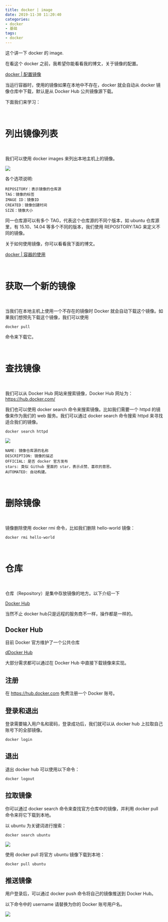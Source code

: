 ```yaml
---
title: docker | image
date: 2019-11-30 11:20:40
categories:
- docker
- 基础
tags:
- docker
---
```

这个讲一下 docker 的 image.

<!--more-->

在看这个 docker 之前，我希望你能看看我的博文，关于镜像的配置。

[docker | 配置镜像](https://benpaodewoniu.github.io/2019/11/30/docker2/)

当运行容器时，使用的镜像如果在本地中不存在，docker 就会自动从 docker 镜像仓库中下载，默认是从 Docker Hub 公共镜像源下载。

下面我们来学习：

<br/>

# 列出镜像列表

<br/>

我们可以使用 docker images 来列出本地主机上的镜像。

![](/images/docker/8_0.png)

各个选项说明:

	REPOSITORY：表示镜像的仓库源
	TAG：镜像的标签
	IMAGE ID：镜像ID
	CREATED：镜像创建时间
	SIZE：镜像大小

同一仓库源可以有多个 TAG，代表这个仓库源的不同个版本，如 ubuntu 仓库源里，有 15.10、14.04 等多个不同的版本，我们使用 REPOSITORY:TAG 来定义不同的镜像。

关于如何使用镜像，你可以看看我下面的博文。

[docker | 容器的使用](https://benpaodewoniu.github.io/2019/12/01/docker7/)

<br/>

# 获取一个新的镜像

<br/>

当我们在本地主机上使用一个不存在的镜像时 Docker 就会自动下载这个镜像。如果我们想预先下载这个镜像，我们可以使用 

	docker pull

命令来下载它。

<br/>

# 查找镜像

<br/>

我们可以从 Docker Hub 网站来搜索镜像，Docker Hub 网址为： https://hub.docker.com/

我们也可以使用 docker search 命令来搜索镜像。比如我们需要一个 httpd 的镜像来作为我们的 web 服务。我们可以通过 docker search 命令搜索 httpd 来寻找适合我们的镜像。

	docker search httpd

![](/images/docker/8_1.jpg)

	NAME: 镜像仓库源的名称
	DESCRIPTION: 镜像的描述
	OFFICIAL: 是否 docker 官方发布
	stars: 类似 Github 里面的 star，表示点赞、喜欢的意思。
	AUTOMATED: 自动构建。

<br/>

# 删除镜像

<br/>

镜像删除使用 docker rmi 命令，比如我们删除 hello-world 镜像：

	docker rmi hello-world

<br/>

# 仓库

<br/>

仓库（Repository）是集中存放镜像的地方。以下介绍一下

[Docker Hub](https://hub.docker.com/)

当然不止 docker hub只是远程的服务商不一样，操作都是一样的。

## Docker Hub

目前 Docker 官方维护了一个公共仓库 

[dDocker Hub](https://hub.docker.com/)

大部分需求都可以通过在 Docker Hub 中直接下载镜像来实现。

## 注册

在 https://hub.docker.com 免费注册一个 Docker 账号。

## 登录和退出

登录需要输入用户名和密码，登录成功后，我们就可以从 docker hub 上拉取自己账号下的全部镜像。

	docker login

## 退出

退出 docker hub 可以使用以下命令：

	docker logout

## 拉取镜像

你可以通过 docker search 命令来查找官方仓库中的镜像，并利用 docker pull 命令来将它下载到本地。

以 ubuntu 为关键词进行搜索：

	docker search ubuntu

![](/images/docker/8_2.jpg)

使用 docker pull 将官方 ubuntu 镜像下载到本地：

	docker pull ubuntu

## 推送镜像

用户登录后，可以通过 docker push 命令将自己的镜像推送到 Docker Hub。

以下命令中的 username 请替换为你的 Docker 账号用户名。

![](/images/docker/8_3.jpg)
